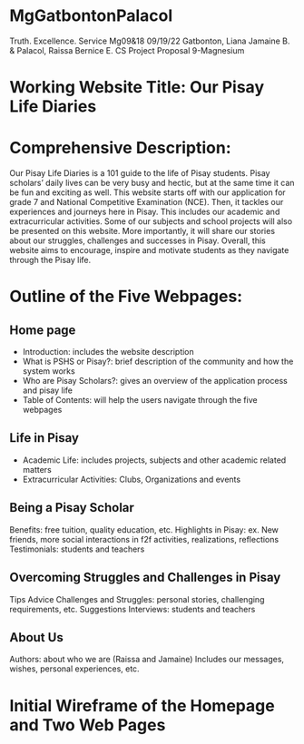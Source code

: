 # MgGatbontonPalacol
Truth. Excellence. Service
Mg09&18										09/19/22
Gatbonton, Liana Jamaine B. & Palacol, Raissa Bernice E.			CS Project Proposal
9-Magnesium


# Working Website Title: Our Pisay Life Diaries

# Comprehensive Description:
Our Pisay Life Diaries is a 101 guide to the life of Pisay students. Pisay scholars’ daily lives can be very busy and hectic, but at the same time it can be fun and exciting as well. This website starts off with our application for grade 7 and National Competitive Examination (NCE). Then, it tackles our experiences and journeys here in Pisay. This includes our academic and extracurricular activities. Some of our subjects and school projects will also be presented on this website. More importantly, it will share our stories about our struggles, challenges and successes in Pisay. Overall, this website aims to encourage, inspire and motivate students as they navigate through the Pisay life. 

# Outline of the Five Webpages:
## Home page
* Introduction: includes the website description
* What is PSHS or Pisay?: brief description of the community and how the system works
* Who are Pisay Scholars?: gives an overview of the application process and pisay life
* Table of Contents: will help the users navigate through the five webpages

## Life in Pisay
* Academic Life: includes projects, subjects and other academic related matters
* Extracurricular Activities: Clubs, Organizations and events

## Being a Pisay Scholar
Benefits: free tuition, quality education, etc.
Highlights in Pisay: ex. New friends, more social interactions in f2f activities, realizations, reflections
Testimonials: students and teachers

## Overcoming Struggles and Challenges in Pisay
Tips
Advice
Challenges and Struggles: personal stories, challenging requirements, etc.
Suggestions
Interviews: students and teachers

## About Us
Authors: about who we are (Raissa and Jamaine)
Includes our messages, wishes, personal experiences, etc.


# Initial Wireframe of the Homepage and Two Web Pages
